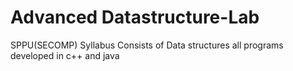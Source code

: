# Advanced Datastructure-Lab
SPPU(SECOMP) Syllabus
Consists of Data structures all programs developed in c++ and java

